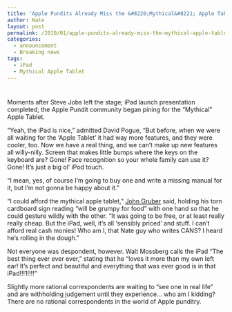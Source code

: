 ```yaml
---
title: 'Apple Pundits Already Miss the &#8220;Mythical&#8221; Apple Tablet'
author: Nate
layout: post
permalink: /2010/01/apple-pundits-already-miss-the-mythical-apple-tablet/
categories:
  - announcement
  - Breaking news
tags:
  - iPad
  - Mythical Apple Tablet
---
```

# 

Moments after Steve Jobs left the stage; iPad launch presentation completed, the Apple Pundit community began pining for the “Mythical” Apple Tablet.

“Yeah, the iPad is nice,” admitted David Pogue, “But before, when we were all waiting for the ‘Apple Tablet’ it had way more features, and they were cooler, too. Now we have a real thing, and we can’t make up new features all willy-nilly. Screen that makes little bumps where the keys on the keyboard are? Gone! Face recognition so your whole family can use it? Gone! It’s just a big ol’ iPod touch.

“I mean, yes, of course I’m going to buy one and write a missing manual for it, but I’m not gonna be happy about it.”

“I could afford the mythical apple tablet,” [John Gruber][1] said, holding his torn cardboard sign reading “will be grumpy for food” with one hand so that he could gesture wildly with the other. “It was going to be free, or at least really really cheap. But the iPad, well, it’s all ‘sensibly priced’ and stuff. I can’t afford real cash monies! Who am I, that Nate guy who writes CANS? I heard he’s rolling in the dough.”

 [1]: http://daringfireball.net

Not everyone was despondent, however. Walt Mossberg calls the iPad “The best thing ever ever ever,” stating that he “loves it more than my own left ear! It’s perfect and beautiful and everything that was ever good is in that iPad!!!1!!!!”

Slightly more rational correspondents are waiting to “see one in real life” and are withholding judgement until they experience… who am I kidding? There are no rational correspondents in the world of Apple punditry.